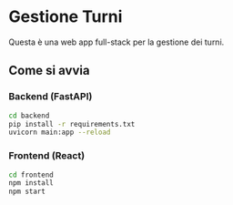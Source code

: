 # Gestione Turni

Questa è una web app full-stack per la gestione dei turni.

## Come si avvia

### Backend (FastAPI)
```bash
cd backend
pip install -r requirements.txt
uvicorn main:app --reload
```

### Frontend (React)
```bash
cd frontend
npm install
npm start
```
